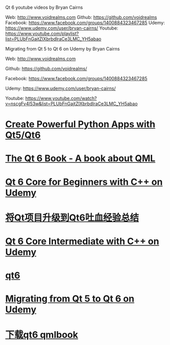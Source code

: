 
Qt 6 youtube videos by Bryan Cairns

Web: http://www.voidrealms.com
Github: https://github.com/voidrealms
Facebook: https://www.facebook.com/groups/1400884323467285
Udemy: https://www.udemy.com/user/bryan-cairns/
Youtube: https://www.youtube.com/playlist?list=PLUbFnGajtZlXbrbdlraCe3LMC_YH5abao

Migrating from Qt 5 to Qt 6 on Udemy by Bryan Cairns

Web: http://www.voidrealms.com

Github: https://github.com/voidrealms/

Facebook: https://www.facebook.com/groups/1400884323467285

Udemy: https://www.udemy.com/user/bryan-cairns/

Youtube: https://www.youtube.com/watch?v=nscgFv4l53w&list=PLUbFnGajtZlXbrbdlraCe3LMC_YH5abao

# <a href="https://github.com/runesc/PPG">Create Powerful Python Apps with Qt5/Qt6</a>
# <a href="https://github.com/qmlbook/qt6book">The Qt 6 Book - A book about QML</a>
# <a href="https://github.com/voidrealms/qt6-core-beginners">Qt 6 Core for Beginners with C++ on Udemy</a>
# <a href="https://www.jb51.net/article/216758.htm">将Qt项目升级到Qt6吐血经验总结</a>
# <a href="https://github.com/voidrealms/qt6-core-intermediate">Qt 6 Core Intermediate with C++ on Udemy</a>
# <a href="https://github.com/voidrealms/qt6">qt6</a>
# <a href="https://github.com/voidrealms/Migrating-to-Qt6">Migrating from Qt 5 to Qt 6 on Udemy</a>
# <a href="https://cta-redirect.hubspot.com/cta/redirect/149513/5fc2bc50-03aa-4b69-ba41-9f5f44a87b91">下载qt6 qmlbook</a>
